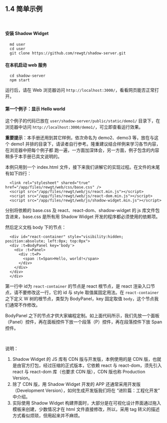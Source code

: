 1.4 简单示例
-----------------

&nbsp;

#### 安装 Shadow Widget

```
  md user
  cd user
  git clone https://github.com/rewgt/shadow-server.git
```

#### 在本机启动 web 服务

```
  cd shadow-server
  npm start
```

运行后，请在 Web 浏览器访问 `http://localhost:3000/`，看看网页能否正常打开。

#### 第一个例子：显示 Hello world

这个例子的代码已放在 `user/shadow-server/public/static/demo1/` 目录下，在浏览器中访问 `http://localhost:3000/demo1/`，可立即查看运行效果。

**重要提示**：本手册还用到其它样例，依次命名为 demo2、demo3 等，放在与这个 demo1 并排的目录下，请读者自行参考。隆重建议结合样例来学习各节内容，在浏览器中把每个例子都
跑一遍，一方面加深体会，另一方面，例子包含的内容稍多于本手册已具文说明的。

本例只用到一个 index.html 文件，接下来我们讲解它的实现过程。在文件的末尾有如下四行：

```
  <link rel="stylesheet" shared="true" href="/app/files/rewgt/web/css/base.css" />
  <script src="/app/files/rewgt/web/js/react.min.js"></script>
  <script src="/app/files/rewgt/web/js/react-dom.min.js"></script>
  <script src="/app/files/rewgt/web/js/shadow-widget.min.js"></script>
```

分别将依赖的 base.css 及 react、react-dom、shadow-widget 的 js 库文件包含进来，base.css 是所有用 Shadow Widget 开发的程序都必须使用的依赖项。

然后定义文档 body 下的节点： 

```
  <div id="react-container" style="visibility:hidden; position:absolute; left:0px; top:0px">
  <div :t=BodyPanel key='body'>
    <div :t=Panel>
      <div :t=P>
        <span :t=Span>Hello, world!</span>
      </div>
    </div>
  </div>
  </div>
```

第一行中 id为 `react-container` 的节点是 react 根节点，是 react 渲染入口节点，请不要修改这一行，它的 id 与 style 取值属固定用法。在  `react-container` 之下定义 W 树的根节点，类型为 BodyPanel，key 固定取值 `body`，这个节点我们通常不作修改。

BodyPanel 之下的节点才供大家编程定制。如上面代码所示，我们先放一个面板（Panel）控件，再在面板控件下放一个段落（P）控件，再在段落控件下放 Span 控件。

&nbsp;

说明：
1. Shadow Widget 的 JS 库有 CDN 版与开发版，本例使用的是 CDN 版，也就是由官方打包，经过压缩的正式版本，它依赖 react 与 react-dom，须先引入 react 与 react-dom 库（也要求 CDN 版），CDN 版也称 Production Version。
2. 除了 CDN 版，用 Shadow Widget 开发的 APP 还通常采用开发版（Development Version），如何生成开发版我们将在 “进阶篇：工程化开发” 中介绍。
3. 实际使用 Shadow Widget 构建界面时，大部分是在可视化设计界面通过拖入模板来创建，少数情况才在 html 文件直接修改，所以，采用 tag 转义的描述方式看似烦琐，但用起来并不麻烦。

&nbsp;
